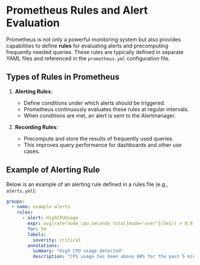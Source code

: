 # Prometheus Rules and Alert Evaluation

Prometheus is not only a powerful monitoring system but also provides capabilities to define **rules** for evaluating alerts and precomputing frequently needed queries. These rules are typically defined in separate YAML files and referenced in the `prometheus.yml` configuration file.

## Types of Rules in Prometheus

1. **Alerting Rules**:  
   - Define conditions under which alerts should be triggered.  
   - Prometheus continuously evaluates these rules at regular intervals.  
   - When conditions are met, an alert is sent to the Alertmanager.

2. **Recording Rules**:  
   - Precompute and store the results of frequently used queries.
   - This improves query performance for dashboards and other use cases.

## Example of Alerting Rule

Below is an example of an alerting rule defined in a rules file (e.g., `alerts.yml`):

```yaml
groups:
  - name: example-alerts
    rules:
      - alert: HighCPUUsage
        expr: avg(rate(node_cpu_seconds_total{mode="user"}[5m])) > 0.8
        for: 5m
        labels:
          severity: critical
        annotations:
          summary: "High CPU usage detected"
          description: "CPU usage has been above 80% for the past 5 minutes on {{ $labels.instance }}"
